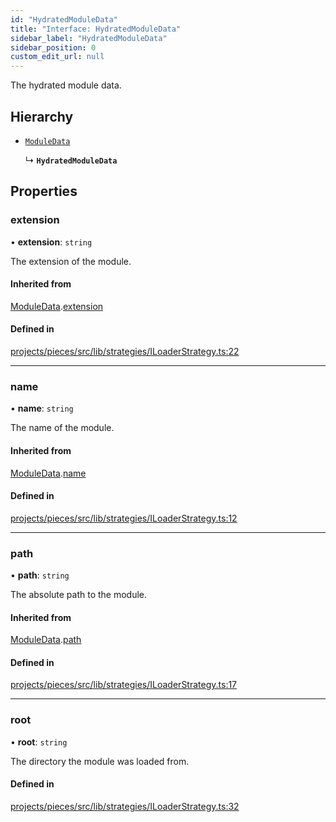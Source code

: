 ```yaml
---
id: "HydratedModuleData"
title: "Interface: HydratedModuleData"
sidebar_label: "HydratedModuleData"
sidebar_position: 0
custom_edit_url: null
---
```


The hydrated module data.

## Hierarchy

- [`ModuleData`](ModuleData)

  ↳ **`HydratedModuleData`**

## Properties

### extension

• **extension**: `string`

The extension of the module.

#### Inherited from

[ModuleData](ModuleData).[extension](ModuleData#extension)

#### Defined in

[projects/pieces/src/lib/strategies/ILoaderStrategy.ts:22](https://github.com/sapphiredev/pieces/blob/04481a2/src/lib/strategies/ILoaderStrategy.ts#L22)

___

### name

• **name**: `string`

The name of the module.

#### Inherited from

[ModuleData](ModuleData).[name](ModuleData#name)

#### Defined in

[projects/pieces/src/lib/strategies/ILoaderStrategy.ts:12](https://github.com/sapphiredev/pieces/blob/04481a2/src/lib/strategies/ILoaderStrategy.ts#L12)

___

### path

• **path**: `string`

The absolute path to the module.

#### Inherited from

[ModuleData](ModuleData).[path](ModuleData#path)

#### Defined in

[projects/pieces/src/lib/strategies/ILoaderStrategy.ts:17](https://github.com/sapphiredev/pieces/blob/04481a2/src/lib/strategies/ILoaderStrategy.ts#L17)

___

### root

• **root**: `string`

The directory the module was loaded from.

#### Defined in

[projects/pieces/src/lib/strategies/ILoaderStrategy.ts:32](https://github.com/sapphiredev/pieces/blob/04481a2/src/lib/strategies/ILoaderStrategy.ts#L32)
